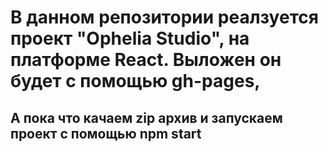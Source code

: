 # В данном репозитории реалзуется проект "Ophelia Studio", на платформе React. Выложен он будет с помощью gh-pages, 
## А пока что качаем zip архив и запускаем проект с помощью npm start
